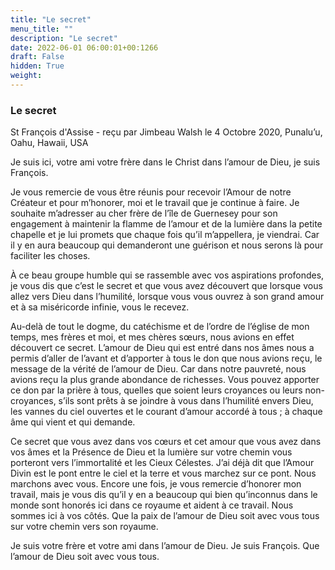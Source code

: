 ```yaml
---
title: "Le secret"
menu_title: ""
description: "Le secret"
date: 2022-06-01 06:00:01+00:1266
draft: False
hidden: True
weight:
---
```

### Le secret

St François d'Assise - reçu par Jimbeau Walsh le 4 Octobre 2020, Punalu’u, Oahu, Hawaii, USA

Je suis ici, votre ami votre frère dans le Christ dans l’amour de Dieu, je suis François.

Je vous remercie de vous être réunis pour recevoir l’Amour de notre Créateur et pour m’honorer, moi et le travail que je continue à faire. Je souhaite m’adresser au cher frère de l’île de Guernesey pour son engagement à maintenir la flamme de l’amour et de la lumière dans la petite chapelle et je lui promets que chaque fois qu’il m’appellera, je viendrai. Car il y en aura beaucoup qui demanderont une guérison et nous serons là pour faciliter les choses.

À ce beau groupe humble qui se rassemble avec vos aspirations profondes, je vous dis que c’est le secret et que vous avez découvert que lorsque vous allez vers Dieu dans l’humilité, lorsque vous vous ouvrez à son grand amour et à sa miséricorde infinie, vous le recevez.

Au-delà de tout le dogme, du catéchisme et de l’ordre de l’église de mon temps, mes frères et moi, et mes chères sœurs, nous avions en effet découvert ce secret. L’amour de Dieu qui est entré dans nos âmes nous a permis d’aller de l’avant et d’apporter à tous le don que nous avions reçu, le message de la vérité de l’amour de Dieu. Car dans notre pauvreté, nous avions reçu la plus grande abondance de richesses. Vous pouvez apporter ce don par la prière à tous, quelles que soient leurs croyances ou leurs non-croyances, s’ils sont prêts à se joindre à vous dans l’humilité envers Dieu, les vannes du ciel ouvertes et le courant d’amour accordé à tous ; à chaque âme qui vient et qui demande.

Ce secret que vous avez dans vos cœurs et cet amour que vous avez dans vos âmes et la Présence de Dieu et la lumière sur votre chemin vous porteront vers l’immortalité et les Cieux Célestes. J’ai déjà dit que l’Amour Divin est le pont entre le ciel et la terre et vous marchez sur ce pont. Nous marchons avec vous. Encore une fois, je vous remercie d’honorer mon travail, mais je vous dis qu’il y en a beaucoup qui bien qu’inconnus dans le monde sont honorés ici dans ce royaume et aident à ce travail. Nous sommes ici à vos côtés. Que la paix de l’amour de Dieu soit avec vous tous sur votre chemin vers son royaume.

Je suis votre frère et votre ami dans l’amour de Dieu. Je suis François. Que l’amour de Dieu soit avec vous tous.
